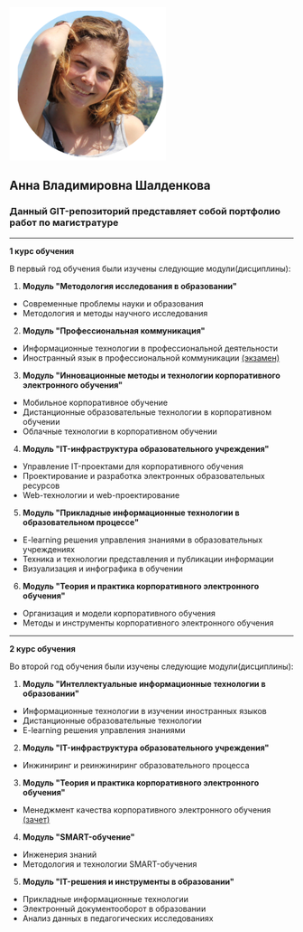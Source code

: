 ![z](https://raw.githubusercontent.com/Shaldenkova/portfolio/master/IMG_0933.png)

## **Анна Владимировна Шалденкова**

### Данный GIT-репозиторий представляет собой портфолио работ по магистратуре

***


**1 курс обучения**

В первый год обучения были изучены следующие модули(дисциплины):

1.  **Модуль "Методология исследования в образовании"**
- Современные проблемы науки и образования
- Методология и методы научного исследования

2.  **Модуль "Профессиональная коммуникация"**
- Информационные технологии в профессиональной деятельности
- Иностранный язык в профессиональной коммуникации [(экзамен)](https://drive.google.com/open?id=1fs6_0lKe3K27zq84lQ168CMz7yVG8Bfz)

3.  **Модуль "Инновационные методы и технологии корпоративного электронного обучения"**
- Мобильное корпоративное обучение
- Дистанционные образовательные технологии в корпоративном обучении
- Облачные технологии в корпоративном обучении

4.  **Модуль "IT-инфраструктура образовательного учреждения"**
- Управление IT-проектами для корпоративного обучения
- Проектирование и разработка электронных образовательных ресурсов
- Web-технологии и web-проектирование

5.  **Модуль "Прикладные информационные технологии в образовательном процессе"**
- E-learning решения управления знаниями в образовательных учреждениях
- Техника и технологии представления и публикации информации
- Визуализация и инфографика в обучении

6.  **Модуль "Теория и практика корпоративного электронного обучения"**
- Организация и модели корпоративного обучения
- Методы и инструменты корпоративного электронного обучения

***

**2 курс обучения**

Во второй год обучения были изучены следующие модули(дисциплины):

1.  **Модуль "Интеллектуальные информационные технологии в образовании"**
- Информационные технологии в изучении иностранных языков
- Дистанционные образовательные технологии
- E-learning решения управления знаниями

2.  **Модуль "IT-инфраструктура образовательного учреждения"**
- Инжиниринг и реинжиниринг образовательного процесса

3.  **Модуль "Теория и практика корпоративного электронного обучения"**
- Менеджмент качества корпоративного электронного обучения [(зачет)](https://github.com/Shaldenkova/portfolio/tree/master/2%20%D0%BA%D1%83%D1%80%D1%81/3%20%D1%81%D0%B5%D0%BC%D0%B5%D1%81%D1%82%D1%80/%D0%BC%D0%B5%D0%BD%D0%B5%D0%B4%D0%B6%D0%B5%D0%BC%D0%B5%D0%BD%D1%82%20%D0%BA%D0%BE%D1%80%D0%BF%D0%BE%D1%80%D0%B0%D1%82%D0%B8%D0%B2%D0%BD%D0%BE%D0%B3%D0%BE%20%D0%BE%D0%B1%D1%83%D1%87%D0%B5%D0%BD%D0%B8%D1%8F)

4.  **Модуль "SMART-обучение"**
- Инженерия знаний
- Методология и технологии SMART-обучения

5.  **Модуль "IT-решения и инструменты в образовании"**
- Прикладные информационные технологии
- Электронный документооборот в образовании
- Анализ данных в педагогических исследованиях

